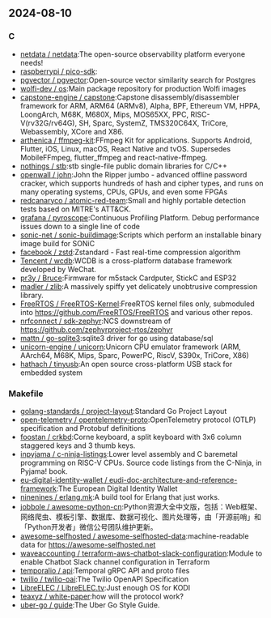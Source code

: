 ## 2024-08-10

### C

* [netdata / netdata](https://github.com/netdata/netdata):The open-source observability platform everyone needs!
* [raspberrypi / pico-sdk](https://github.com/raspberrypi/pico-sdk):
* [pgvector / pgvector](https://github.com/pgvector/pgvector):Open-source vector similarity search for Postgres
* [wolfi-dev / os](https://github.com/wolfi-dev/os):Main package repository for production Wolfi images
* [capstone-engine / capstone](https://github.com/capstone-engine/capstone):Capstone disassembly/disassembler framework for ARM, ARM64 (ARMv8), Alpha, BPF, Ethereum VM, HPPA, LoongArch, M68K, M680X, Mips, MOS65XX, PPC, RISC-V(rv32G/rv64G), SH, Sparc, SystemZ, TMS320C64X, TriCore, Webassembly, XCore and X86.
* [arthenica / ffmpeg-kit](https://github.com/arthenica/ffmpeg-kit):FFmpeg Kit for applications. Supports Android, Flutter, iOS, Linux, macOS, React Native and tvOS. Supersedes MobileFFmpeg, flutter_ffmpeg and react-native-ffmpeg.
* [nothings / stb](https://github.com/nothings/stb):stb single-file public domain libraries for C/C++
* [openwall / john](https://github.com/openwall/john):John the Ripper jumbo - advanced offline password cracker, which supports hundreds of hash and cipher types, and runs on many operating systems, CPUs, GPUs, and even some FPGAs
* [redcanaryco / atomic-red-team](https://github.com/redcanaryco/atomic-red-team):Small and highly portable detection tests based on MITRE's ATT&CK.
* [grafana / pyroscope](https://github.com/grafana/pyroscope):Continuous Profiling Platform. Debug performance issues down to a single line of code
* [sonic-net / sonic-buildimage](https://github.com/sonic-net/sonic-buildimage):Scripts which perform an installable binary image build for SONiC
* [facebook / zstd](https://github.com/facebook/zstd):Zstandard - Fast real-time compression algorithm
* [Tencent / wcdb](https://github.com/Tencent/wcdb):WCDB is a cross-platform database framework developed by WeChat.
* [pr3y / Bruce](https://github.com/pr3y/Bruce):Firmware for m5stack Cardputer, StickC and ESP32
* [madler / zlib](https://github.com/madler/zlib):A massively spiffy yet delicately unobtrusive compression library.
* [FreeRTOS / FreeRTOS-Kernel](https://github.com/FreeRTOS/FreeRTOS-Kernel):FreeRTOS kernel files only, submoduled into https://github.com/FreeRTOS/FreeRTOS and various other repos.
* [nrfconnect / sdk-zephyr](https://github.com/nrfconnect/sdk-zephyr):NCS downstream of https://github.com/zephyrproject-rtos/zephyr
* [mattn / go-sqlite3](https://github.com/mattn/go-sqlite3):sqlite3 driver for go using database/sql
* [unicorn-engine / unicorn](https://github.com/unicorn-engine/unicorn):Unicorn CPU emulator framework (ARM, AArch64, M68K, Mips, Sparc, PowerPC, RiscV, S390x, TriCore, X86)
* [hathach / tinyusb](https://github.com/hathach/tinyusb):An open source cross-platform USB stack for embedded system

### Makefile

* [golang-standards / project-layout](https://github.com/golang-standards/project-layout):Standard Go Project Layout
* [open-telemetry / opentelemetry-proto](https://github.com/open-telemetry/opentelemetry-proto):OpenTelemetry protocol (OTLP) specification and Protobuf definitions
* [foostan / crkbd](https://github.com/foostan/crkbd):Corne keyboard, a split keyboard with 3x6 column staggered keys and 3 thumb keys.
* [inpyjama / c-ninja-listings](https://github.com/inpyjama/c-ninja-listings):Lower level assembly and C baremetal programming on RISC-V CPUs. Source code listings from the C-Ninja, in Pyjama! book.
* [eu-digital-identity-wallet / eudi-doc-architecture-and-reference-framework](https://github.com/eu-digital-identity-wallet/eudi-doc-architecture-and-reference-framework):The European Digital Identity Wallet
* [ninenines / erlang.mk](https://github.com/ninenines/erlang.mk):A build tool for Erlang that just works.
* [jobbole / awesome-python-cn](https://github.com/jobbole/awesome-python-cn):Python资源大全中文版，包括：Web框架、网络爬虫、模板引擎、数据库、数据可视化、图片处理等，由「开源前哨」和「Python开发者」微信公号团队维护更新。
* [awesome-selfhosted / awesome-selfhosted-data](https://github.com/awesome-selfhosted/awesome-selfhosted-data):machine-readable data for https://awesome-selfhosted.net
* [waveaccounting / terraform-aws-chatbot-slack-configuration](https://github.com/waveaccounting/terraform-aws-chatbot-slack-configuration):Module to enable Chatbot Slack channel configuration in Terraform
* [temporalio / api](https://github.com/temporalio/api):Temporal gRPC API and proto files
* [twilio / twilio-oai](https://github.com/twilio/twilio-oai):The Twilio OpenAPI Specification
* [LibreELEC / LibreELEC.tv](https://github.com/LibreELEC/LibreELEC.tv):Just enough OS for KODI
* [teaxyz / white-paper](https://github.com/teaxyz/white-paper):how will the protocol work?
* [uber-go / guide](https://github.com/uber-go/guide):The Uber Go Style Guide.
